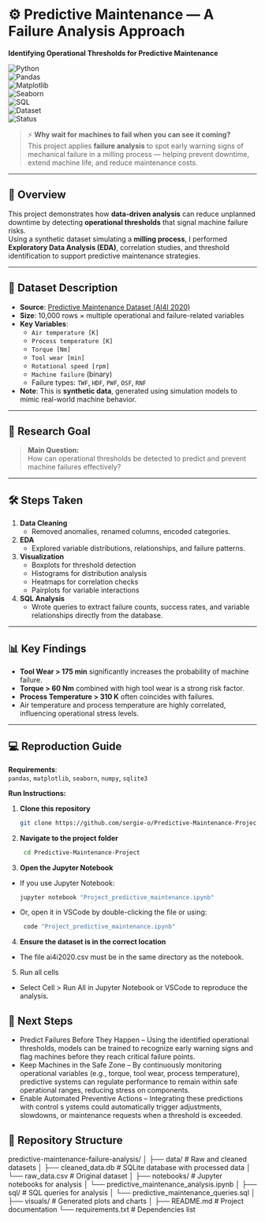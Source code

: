 # ⚙ Predictive Maintenance — A Failure Analysis Approach  
**Identifying Operational Thresholds for Predictive Maintenance**  

![Python](https://img.shields.io/badge/Python-3.9%2B-blue.svg)  
![Pandas](https://img.shields.io/badge/Library-Pandas-orange.svg)  
![Matplotlib](https://img.shields.io/badge/Library-Matplotlib-yellow.svg)  
![Seaborn](https://img.shields.io/badge/Library-Seaborn-lightblue.svg)  
![SQL](https://img.shields.io/badge/Queries-SQL-green.svg)  
![Dataset](https://img.shields.io/badge/Data-Kaggle-blueviolet.svg)  
![Status](https://img.shields.io/badge/Status-Completed-brightgreen.svg)  

> ⚡ **Why wait for machines to fail when you can see it coming?**  
> This project applies **failure analysis** to spot early warning signs of mechanical failure in a milling process — helping prevent downtime, extend machine life, and reduce maintenance costs. 
---

## 📌 Overview  
This project demonstrates how **data-driven analysis** can reduce unplanned downtime by detecting **operational thresholds** that signal machine failure risks.  
Using a synthetic dataset simulating a **milling process**, I performed **Exploratory Data Analysis (EDA)**, correlation studies, and threshold identification to support predictive maintenance strategies.

---

## 📂 Dataset Description  
- **Source**: [Predictive Maintenance Dataset (AI4I 2020)](https://www.kaggle.com/datasets/stephanmatzka/predictive-maintenance-dataset-ai4i-2020/data)  
- **Size**: 10,000 rows × multiple operational and failure-related variables  
- **Key Variables**:  
  - `Air temperature [K]`  
  - `Process temperature [K]`  
  - `Torque [Nm]`  
  - `Tool wear [min]`  
  - `Rotational speed [rpm]`  
  - `Machine failure` (binary)  
  - Failure types: `TWF`, `HDF`, `PWF`, `OSF`, `RNF`  
- **Note**: This is **synthetic data**, generated using simulation models to mimic real-world machine behavior.

---

## 🎯 Research Goal  
> **Main Question:**  
> How can operational thresholds be detected to predict and prevent machine failures effectively?

---

## 🛠 Steps Taken  
1. **Data Cleaning**
   - Removed anomalies, renamed columns, encoded categories.  
2. **EDA**
   - Explored variable distributions, relationships, and failure patterns.  
3. **Visualization**
   - Boxplots for threshold detection  
   - Histograms for distribution analysis  
   - Heatmaps for correlation checks  
   - Pairplots for variable interactions  
4. **SQL Analysis**
   - Wrote queries to extract failure counts, success rates, and variable relationships directly from the database.  

---

## 📊 Key Findings  
- **Tool Wear > 175 min** significantly increases the probability of machine failure.  
- **Torque > 60 Nm** combined with high tool wear is a strong risk factor.  
- **Process Temperature > 310 K** often coincides with failures.  
- Air temperature and process temperature are highly correlated, influencing operational stress levels.  

---

## 💻 Reproduction Guide  
**Requirements**:  
`pandas`, `matplotlib`, `seaborn`, `numpy`, `sqlite3`  

 **Run Instructions:**
1. **Clone this repository**
   ```bash
   git clone https://github.com/sergie-o/Predictive-Maintenance-Project.git
2. **Navigate to the project folder**
   ```bash
    cd Predictive-Maintenance-Project
3. **Open the Jupyter Notebook**
- If you use Jupyter Notebook:
   ```bash
   jupyter notebook "Project_predictive_maintenance.ipynb"
- Or, open it in VSCode by double-clicking the file or using:
   ```bash
    code "Project_predictive_maintenance.ipynb"
4. **Ensure the dataset is in the correct location**
- The file ai4i2020.csv must be in the same directory as the notebook.
5. Run all cells
- Select Cell > Run All in Jupyter Notebook or VSCode to reproduce the analysis.
## :rocket: Next Steps
- 	Predict Failures Before They Happen – Using the identified operational       thresholds, models can be trained to recognize early warning signs and       flag machines before they reach critical failure points.
-   Keep Machines in the Safe Zone – By continuously monitoring operational      variables (e.g., torque, tool wear, process temperature), predictive         systems can regulate performance to remain within safe operational           ranges, reducing stress on components.
-   Enable Automated Preventive Actions – Integrating these predictions with     control s ystems could automatically trigger adjustments, slowdowns, or      maintenance requests when a threshold is exceeded.

## 📁 Repository Structure  
predictive-maintenance-failure-analysis/
│
├── data/                               # Raw and cleaned datasets
│   ├── cleaned_data.db                  # SQLite database with processed data
│   └── raw_data.csv                     # Original dataset
│
├── notebooks/                          # Jupyter notebooks for analysis
│   └── predictive_maintenance_analysis.ipynb
│
├── sql/                                # SQL queries for analysis
│   └── predictive_maintenance_queries.sql
│
├── visuals/                            # Generated plots and charts
│
├── README.md                           # Project documentation
└── requirements.txt                    # Dependencies list
